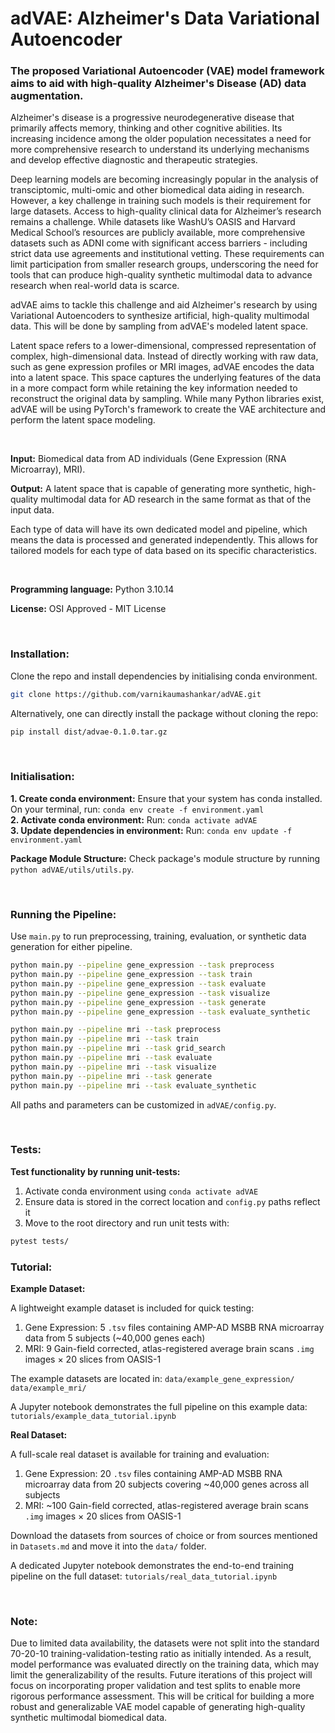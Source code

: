 # adVAE: Alzheimer's Data Variational Autoencoder

### The proposed Variational Autoencoder (VAE) model framework aims to aid with high-quality Alzheimer's Disease (AD) data augmentation.

Alzheimer's disease is a progressive neurodegenerative disease that primarily affects memory, thinking and other cognitive abilities. Its increasing incidence among the older population necessitates a need for more comprehensive research to understand its underlying mechanisms and develop effective diagnostic and therapeutic strategies.

Deep learning models are becoming increasingly popular in the analysis of transciptomic, multi-omic and other biomedical data aiding in research. However, a key challenge in training such models is their requirement for large datasets. Access to high-quality clinical data for Alzheimer’s research remains a challenge. While datasets like WashU’s OASIS and Harvard Medical School’s resources are publicly available, more comprehensive datasets such as ADNI come with significant access barriers - including strict data use agreements and institutional vetting. These requirements can limit participation from smaller research groups, underscoring the need for tools that can produce high-quality synthetic multimodal data to advance research when real-world data is scarce.

adVAE aims to tackle this challenge and aid Alzheimer's research by using Variational Autoencoders to synthesize artificial, high-quality multimodal data. This will be done by sampling from adVAE's modeled latent space.

Latent space refers to a lower-dimensional, compressed representation of complex, high-dimensional data. Instead of directly working with raw data, such as gene expression profiles or MRI images, adVAE encodes the data into a latent space. This space captures the underlying features of the data in a more compact form while retaining the key information needed to reconstruct the original data by sampling. While many Python libraries exist, adVAE will be using PyTorch's framework to create the VAE architecture and perform the latent space modeling.

<br>

**Input:** Biomedical data from AD individuals (Gene Expression (RNA Microarray), MRI).

**Output:** A latent space that is capable of generating more synthetic, high-quality multimodal data for AD research in the same format as that of the input data.

Each type of data will have its own dedicated model and pipeline, which means the data is processed and generated independently. This allows for tailored models for each type of data based on its specific characteristics.

<br>

**Programming language:** Python 3.10.14

**License:** OSI Approved - MIT License

<br>

### Installation:

Clone the repo and install dependencies by initialising conda environment.

```bash
git clone https://github.com/varnikaumashankar/adVAE.git
```

Alternatively, one can directly install the package without cloning the repo:

```bash
pip install dist/advae-0.1.0.tar.gz
```

<br>

### Initialisation:

**1. Create conda environment:** Ensure that your system has conda installed. On your terminal, run: `conda env create -f environment.yaml`  
**2. Activate conda environment:** Run: `conda activate adVAE`  
**3. Update dependencies in environment:** Run: `conda env update -f environment.yaml`

**Package Module Structure:** Check package's module structure by running `python adVAE/utils/utils.py`.

<br>

### Running the Pipeline:

Use `main.py` to run preprocessing, training, evaluation, or synthetic data generation for either pipeline.

```bash
python main.py --pipeline gene_expression --task preprocess
python main.py --pipeline gene_expression --task train
python main.py --pipeline gene_expression --task evaluate
python main.py --pipeline gene_expression --task visualize
python main.py --pipeline gene_expression --task generate
python main.py --pipeline gene_expression --task evaluate_synthetic

python main.py --pipeline mri --task preprocess
python main.py --pipeline mri --task train
python main.py --pipeline mri --task grid_search
python main.py --pipeline mri --task evaluate
python main.py --pipeline mri --task visualize
python main.py --pipeline mri --task generate
python main.py --pipeline mri --task evaluate_synthetic

```

All paths and parameters can be customized in `adVAE/config.py`.

<br>

### Tests:

**Test functionality by running unit-tests:**
1. Activate conda environment using `conda activate adVAE`  
2. Ensure data is stored in the correct location and `config.py` paths reflect it  
3. Move to the root directory and run unit tests with:

```bash
pytest tests/
```

### Tutorial:

**Example Dataset:**

A lightweight example dataset is included for quick testing:
1. Gene Expression: 5 `.tsv` files containing AMP-AD MSBB RNA microarray data from 5 subjects (~40,000 genes each)
2. MRI: 9 Gain-field corrected, atlas-registered average brain scans `.img` images × 20 slices from OASIS-1 


The example datasets are located in:
`data/example_gene_expression/`
`data/example_mri/`


A Jupyter notebook demonstrates the full pipeline on this example data:
`tutorials/example_data_tutorial.ipynb`

**Real Dataset:**

A full-scale real dataset is available for training and evaluation:
1. Gene Expression: 20 `.tsv` files containing AMP-AD MSBB RNA microarray data from 20 subjects covering ~40,000 genes across all subjects
2. MRI: ~100 Gain-field corrected, atlas-registered average brain scans `.img` images × 20 slices from OASIS-1 

Download the datasets from sources of choice or from sources mentioned in `Datasets.md` and move it into the `data/` folder.

A dedicated Jupyter notebook demonstrates the end-to-end training pipeline on the full dataset:
`tutorials/real_data_tutorial.ipynb`

<br>

### Note:

Due to limited data availability, the datasets were not split into the standard 70-20-10 training-validation-testing ratio as initially intended. As a result, model performance was evaluated directly on the training data, which may limit the generalizability of the results. Future iterations of this project will focus on incorporating proper validation and test splits to enable more rigorous performance assessment. This will be critical for building a more robust and generalizable VAE model capable of generating high-quality synthetic multimodal biomedical data. 